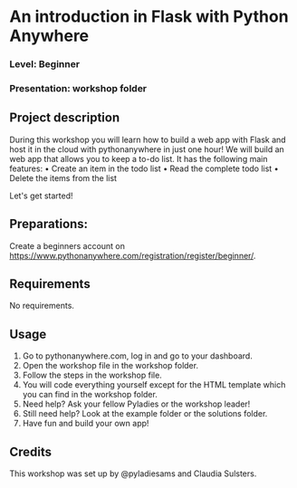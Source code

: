 
# An introduction in Flask with Python Anywhere
### Level: Beginner 
### Presentation: workshop folder

## Project description
During this workshop you will learn how to build a web app with Flask and host it in the cloud with pythonanywhere in just one hour! We will build an web app that allows you to keep a to-do list. It has the following main features:
•	Create an item in the todo list
•	Read the complete todo list
•	Delete the items from the list

Let's get started!

## Preparations:
Create a beginners account on https://www.pythonanywhere.com/registration/register/beginner/.

## Requirements
No requirements.

## Usage
1. Go to pythonanywhere.com, log in and go to your dashboard.
2. Open the workshop file in the workshop folder. 
3. Follow the steps in the workshop file. 
4. You will code everything yourself except for the HTML template which you can find in the workshop folder.
5. Need help? Ask your fellow Pyladies or the workshop leader!
6. Still need help? Look at the example folder or the solutions folder.
7. Have fun and build your own app!

## Credits
This workshop was set up by @pyladiesams and Claudia Sulsters.
